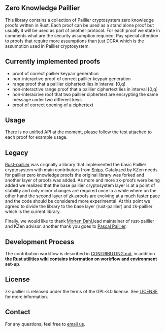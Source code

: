 Zero Knowledge Paillier
-------------------
This library contains a collection of Paillier cryptosystem zero knowledge proofs written in Rust. 
Each proof can be used as a stand alone proof but usually it will be used as part of another protocol. 
For each proof we state in comments what are the security assumption required. Pay special attention to proofs that require more assumptions than just DCRA which is the assumption used in Paillier cryptosystem.

Currently implemented proofs
-------------------

* proof of correct paillier keypair generation
* non-interactive proof of correct paillier keypair generation
* range proof that a paillier ciphertext lies in interval [0,q]
* non-interactive range proof that a paillier ciphertext lies in interval [0,q]
* non-interacrive roof that two paillier ciphertext are encrypting the same message under two different keys
* proof of correct opening of a ciphertext

Usage
-------------------
There is no unified API at the moment, please follow the test attached to each proof for example usage. 

Legacy 
-------------------
[Rust-paillier](https://github.com/mortendahl/rust-paillier) was orignally a library that implemented the basic Paillier cryptosystem with main contributors from [Snips](https://github.com/snipsco). Catalyzed by KZen needs for paillier zero knowledge proofs the original library was forked and another layer of proofs was added. As more and more zk-proofs were being added we realized that the base paillier cryptosystem layer is at a point of stability and only minor changes are required once in a while where on the other hand the second layer of zk-proofs are evolving at a much faster pace and the code should be considered more experimental. At this point we agreed to divide the library to the base layer (rust-paillier) and zk-paillier which is the current library. 

Finally. we would like to thank [Morten Dahl](https://github.com/mortendahl),lead maintainer of rust-paillier and KZen advisor. another thank you goes to [Pascal Paillier](https://github.com/Pascal-Paillier).

Development Process
-------------------
The contribution workflow is described in [CONTRIBUTING.md](CONTRIBUTING.md), in addition **the [Rust utilities wiki](https://github.com/KZen-networks/rust-utils/wiki) contains information on workflow and environment set-up**.

License
-------
zk-paillier is released under the terms of the GPL-3.0 license. See [LICENSE](LICENSE) for more information.

Contact
-------------------
For any questions, feel free to [email us](mailto:github@kzencorp.com).
